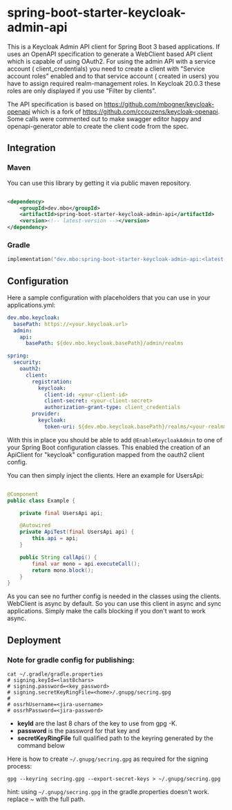 # spring-boot-starter-keycloak-admin-api

This is a Keycloak Admin API client for Spring Boot 3 based applications. If uses an OpenAPI specification to generate
a WebClient based API client which is capable of using OAuth2. For using the admin API with a service account (
client_credentials) you need to create a client with "Service account roles" enabled and to that service account (
created in users) you have to assign required realm-management roles. In Keycloak 20.0.3 these roles are only displayed
if you use "Filter by clients".

The API specification is based on https://github.com/mbogner/keycloak-openapi which is a fork
of https://github.com/ccouzens/keycloak-openapi. Some calls were commented out to make swagger editor happy and
openapi-generator able to create the client code from the spec.

## Integration

### Maven

You can use this library by getting it via public maven repository.

```xml

<dependency>
    <groupId>dev.mbo</groupId>
    <artifactId>spring-boot-starter-keycloak-admin-api</artifactId>
    <version><!-- latest-version --></version>
</dependency>
```

### Gradle

```kotlin
implementation("dev.mbo:spring-boot-starter-keycloak-admin-api:<latest-version>")
```

## Configuration

Here a sample configuration with placeholders that you can use in your applications.yml:

```yaml
dev.mbo.keycloak:
  basePath: https://<your.keycloak.url>
  admin:
    api:
      basePath: ${dev.mbo.keycloak.basePath}/admin/realms

spring:
  security:
    oauth2:
      client:
        registration:
          keycloak:
            client-id: <your-client-id>
            client-secret: <your-client-secret>
            authorization-grant-type: client_credentials
        provider:
          keycloak:
            token-uri: ${dev.mbo.keycloak.basePath}/realms/<your-realm>/protocol/openid-connect/token
```

With this in place you should be able to add `@EnableKeycloakAdmin` to one of your Spring Boot configuration classes.
This enabled the creation of an ApiClient for "keycloak" configuration mapped from the oauth2 client config.

You can then simply inject the clients. Here an example for UsersApi:

```java

@Component
public class Example {

    private final UsersApi api;

    @Autowired
    private ApiTest(final UsersApi api) {
        this.api = api;
    }

    public String callApi() {
        final var mono = api.executeCall();
        return mono.block();
    }
}
```

As you can see no further config is needed in the classes using the clients. WebClient is async by default. So you can
use this client in async and sync applications. Simply make the calls blocking if you don't want to work async.

## Deployment

### Note for gradle config for publishing:

```shell
cat ~/.gradle/gradle.properties
# signing.keyId=<last8chars>
# signing.password=<key_password>
# signing.secretKeyRingFile=<home>/.gnupg/secring.gpg
# 
# ossrhUsername=<jira-username>
# ossrhPassword=<jira-password>
```

- **keyId** are the last 8 chars of the key to use from gpg -K.
- **password** is the password for that key and
- **secretKeyRingFile** full qualified path to the keyring generated by the command below

Here is how to create `~/.gnupg/secring.gpg` as required for the signing process:

```shell
gpg --keyring secring.gpg --export-secret-keys > ~/.gnupg/secring.gpg
```

hint: using `~/.gnupg/secring.gpg` in the gradle.properties doesn't work. replace ~ with the full path.
